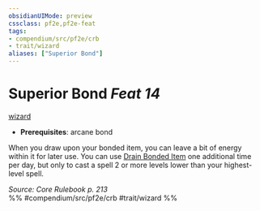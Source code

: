 ```yaml
---
obsidianUIMode: preview
cssclass: pf2e,pf2e-feat
tags:
- compendium/src/pf2e/crb
- trait/wizard
aliases: ["Superior Bond"]
---
```

# Superior Bond  *Feat 14*  
[wizard](../../Rules/traits/wizard.md)  

- **Prerequisites**: arcane bond

When you draw upon your bonded item, you can leave a bit of energy within it for later use. You can use [Drain Bonded Item](../../Rules/actions/drain-bonded-item.md) one additional time per day, but only to cast a spell 2 or more levels lower than your highest-level spell.

*Source: Core Rulebook p. 213*  
%% #compendium/src/pf2e/crb #trait/wizard %%